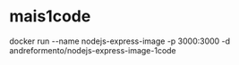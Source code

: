 # mais1code

docker run --name nodejs-express-image -p 3000:3000 -d andreformento/nodejs-express-image-1code